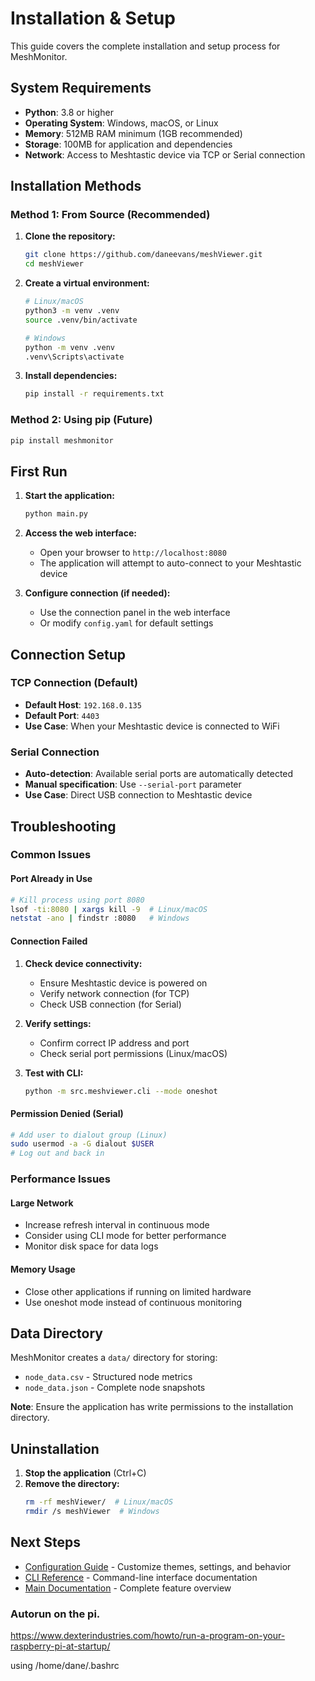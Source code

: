 
# Installation & Setup

This guide covers the complete installation and setup process for MeshMonitor.

## System Requirements

- **Python**: 3.8 or higher
- **Operating System**: Windows, macOS, or Linux
- **Memory**: 512MB RAM minimum (1GB recommended)
- **Storage**: 100MB for application and dependencies
- **Network**: Access to Meshtastic device via TCP or Serial connection

## Installation Methods

### Method 1: From Source (Recommended)

1. **Clone the repository:**
   ```bash
   git clone https://github.com/daneevans/meshViewer.git
   cd meshViewer
   ```

2. **Create a virtual environment:**
   ```bash
   # Linux/macOS
   python3 -m venv .venv
   source .venv/bin/activate
   
   # Windows
   python -m venv .venv
   .venv\Scripts\activate
   ```

3. **Install dependencies:**
   ```bash
   pip install -r requirements.txt
   ```

### Method 2: Using pip (Future)

```bash
pip install meshmonitor
```

## First Run

1. **Start the application:**
   ```bash
   python main.py
   ```

2. **Access the web interface:**
   - Open your browser to `http://localhost:8080`
   - The application will attempt to auto-connect to your Meshtastic device

3. **Configure connection (if needed):**
   - Use the connection panel in the web interface
   - Or modify `config.yaml` for default settings

## Connection Setup

### TCP Connection (Default)
- **Default Host**: `192.168.0.135`
- **Default Port**: `4403`
- **Use Case**: When your Meshtastic device is connected to WiFi

### Serial Connection
- **Auto-detection**: Available serial ports are automatically detected
- **Manual specification**: Use `--serial-port` parameter
- **Use Case**: Direct USB connection to Meshtastic device

## Troubleshooting

### Common Issues

#### Port Already in Use
```bash
# Kill process using port 8080
lsof -ti:8080 | xargs kill -9  # Linux/macOS
netstat -ano | findstr :8080   # Windows
```

#### Connection Failed
1. **Check device connectivity:**
   - Ensure Meshtastic device is powered on
   - Verify network connection (for TCP)
   - Check USB connection (for Serial)

2. **Verify settings:**
   - Confirm correct IP address and port
   - Check serial port permissions (Linux/macOS)

3. **Test with CLI:**
   ```bash
   python -m src.meshviewer.cli --mode oneshot
   ```

#### Permission Denied (Serial)
```bash
# Add user to dialout group (Linux)
sudo usermod -a -G dialout $USER
# Log out and back in
```

### Performance Issues

#### Large Network
- Increase refresh interval in continuous mode
- Consider using CLI mode for better performance
- Monitor disk space for data logs

#### Memory Usage
- Close other applications if running on limited hardware
- Use oneshot mode instead of continuous monitoring

## Data Directory

MeshMonitor creates a `data/` directory for storing:
- `node_data.csv` - Structured node metrics
- `node_data.json` - Complete node snapshots

**Note**: Ensure the application has write permissions to the installation directory.

## Uninstallation

1. **Stop the application** (Ctrl+C)
2. **Remove the directory:**
   ```bash
   rm -rf meshViewer/  # Linux/macOS
   rmdir /s meshViewer  # Windows
   ```

## Next Steps

- [Configuration Guide](configuration.md) - Customize themes, settings, and behavior
- [CLI Reference](cli.md) - Command-line interface documentation
- [Main Documentation](index.md) - Complete feature overview


### Autorun on the pi. 

https://www.dexterindustries.com/howto/run-a-program-on-your-raspberry-pi-at-startup/

using /home/dane/.bashrc